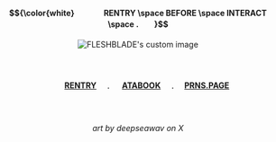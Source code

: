 <!-- level 1: simple bio and stats -->

<div align="center">
<h4 align="center"> $${\color{white} 　　  　  RENTRY \space BEFORE \space INTERACT \space .　　}$$ </h3>


  <img src="https://file.garden/Z5VLhJB-RwipIekD/Kho%CC%82ng%20Co%CC%81%20Tie%CC%82u%20%C4%90e%CC%82%CC%80442_20250402155110.png" alt="FLESHBLADE's custom image"/> 
</div>

　<h4 align="center">　  　[RENTRY](https://rentry.co/cptmc)　﹒ 　[ATABOOK](https://cptmc.atabook.org/)　﹒　[PRNS.PAGE](https://pronouns.cc/@LINKEDGUT) </h3> 　</h3>

 
 <h6 align="center">art by deepseawav on X</h6>

###
